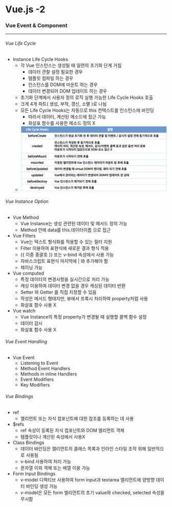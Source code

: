 # Vue.js -2

### Vue Event & Component

------

###### Vue Life Cycle

- Instance Life Cycle Hooks
  - 각 Vue 인스턴스는 생성될 때 일련의 초기화 단계 거침
    - 데이터 관찰 설정 필요한 경우
    - 템플릿 컴파일 하는 경우
    - 인스턴스를 DOM에 마운트 하는 경우
    - 데이터 변경되어 DOM 업데이트 하는 경우
  - 초기화 단계에서 사용자 정의 로직 실행 가능한 Life Cycle Hooks 호출
  - 크게 4개 파트( 생성, 부착, 갱신, 소멸 )로 나뉨
  - 모든 Life Cycle Hooks는 자동으로 this 컨텍스트를 인스턴스에 바인딩
    - 따라서 데이터, 계산된 메소드에 접근 가능
    - 화살표 함수를 사용한 메소드 정의 X
  - ![스크린샷 2022-07-17 오후 9.57.51](./img/LifeCycle.png)

###### Vue Instance Option

- Vue Method
  - Vue Instance는 생성 관련된 데이터 및 메서드 정의 가능
  - Method 안에 data를 this.데이터이름 으로 접근
- Vue Filters
  - Vue는 텍스트 형식화를 적용할 수 있는 필터 지원
  - Filter 이용하여 표현식에 새로운 결과 형식 적용
  - {{ 이중 중괄호 }} 또는 v-bind 속성에서 사용 가능
  - 자바스크립트 표현식 마지막에 | 와 추가해야 함
  - 체이닝 가능
- Vue computed
  - 특정 데이터의 변경사항을 실시간으로 처리 가능
  - 캐싱 이용하여 데이터 변경 없을 경우 캐싱된 데이터 반환
  - Setter 와 Getter 를 직접 지정할 수 있음
  - 작성은 메서드 형태지만, 뷰에서 프록시 처리하여 property처럼 사용
  - 화살표 함수 사용 X
- Vue watch
  - Vue Instance의 특정 property가 변경될 때 실행할 콜백 함수 설정
  - 데이터 감시
  - 화살표 함수 사용 X

###### Vue Event Handling

- Vue Event
  - Listening to Event
  - Method Event Handlers
  - Methods in inline Handlers
  - Event Modifiers
  - Key Modifiers

###### Vue Bindings

- ref
  - 엘리먼트 또는 자식 컴포넌트에 대한 참조를 등록하는 데 사용
- $refs
  - ref 속성이 등록된 자식 컴포넌트와 DOM 엘리먼트 객체
  - 템플릿이나 계산된 속성에서 사용X
- Class Bindings
  - 데이터 바인딩은 엘리먼트의 클래스 목록과 인라인 스타일 조작 위해 일반적으로 사용됨
  - v-bind 사용하여 처리 가능
  - 문자열 이외 객체 또는 배열 이용 가능
- Form Input Bindings
  - v-model 디렉티브 사용하여 form input과 textarea 앨리먼트에 양방향 데이터 바인딩 생성 가능
  - v-model은 모든 form 엘리먼트의 초기 value와 checked, selected 속성을 무시함